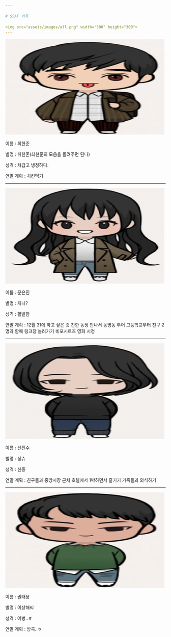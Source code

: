 ```yaml
---

# SSAF 이득

<img src="assets/images/all.png" width="500" height="300">
---
```


<div class="left">

<img src="assets/images/heunjun.png" width="500" height="300">

</div>

<div class="right">

<p>이름 : 최현준</p>

<p>별명 : 취한존(최현준의 모음을 돌려주면 된다)</p>

<p>성격 : 차갑고 냉정하다.</p>

<p>연말 계획 : 치킨먹기</p>

</div>

---

<div class="left">

<img src="assets/images/eunjin.png" width="500" height="300">

</div>

<div class="right">

<p>이름 : 문은진</p>

<p>별명 : 지니?</p>

<p>성격 : 활발함</p>

<p>연말 계획 : 12월 31에 하고 싶은 것
친한 동생 만나서 동명동 투어
고등학교부터 친구 2명과 함께 링크장 놀러가기
비포시르즈 영화 시청</p>

</div>

---

<div class="left">

<img src="assets/images/jinsu.png" width="500" height="300">

</div>

<div class="right">

<p>이름 : 신진수</p>

<p>별명 : 싱슈</p>

<p>성격 : 신중</p>

<p>연말 계획 : 친구들과 중앙시장 근처 호텔에서 1박하면서 즐기기
가족들과 외식하기</p>

</div>

---

<div class="left">

<img src="assets/images/taeyong.png" width="500" height="300">

</div>

<div class="right">

<p>이름 : 권태용</p>

<p>별명 : 이상해씨</p>

<p>성격 : 어벙..ㅎ</p>

<p>연말 계획 : 방콕..ㅎ </p>

</div>

